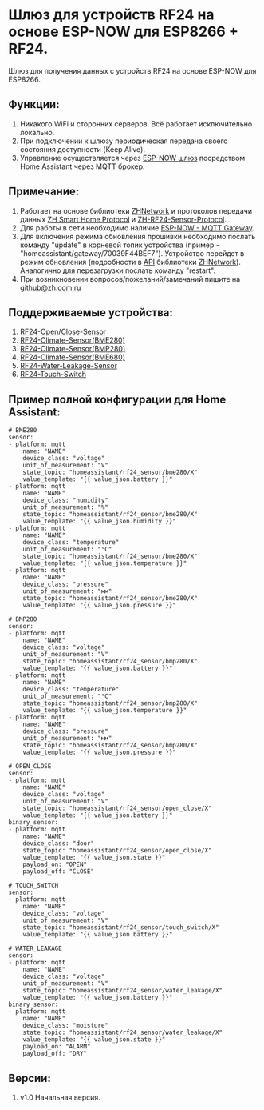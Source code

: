 # Шлюз для устройств RF24 на основе ESP-NOW для ESP8266 + RF24.
Шлюз для получения данных с устройств RF24 на основе ESP-NOW для ESP8266.

## Функции:

1. Никакого WiFi и сторонних серверов. Всё работает исключительно локально.
2. При подключении к шлюзу периодическая передача своего состояния доступности (Keep Alive). 
3. Управление осуществляется через [ESP-NOW шлюз](https://github.com/aZholtikov/ESP-NOW-MQTT_Gateway) посредством Home Assistant через MQTT брокер.
  
## Примечание:

1. Работает на основе библиотеки [ZHNetwork](https://github.com/aZholtikov/ZHNetwork) и протоколов передачи данных [ZH Smart Home Protocol](https://github.com/aZholtikov/ZH-Smart-Home-Protocol) и [ZH-RF24-Sensor-Protocol](https://github.com/aZholtikov/ZH-RF24-Sensor-Protocol).
2. Для работы в сети необходимо наличие [ESP-NOW - MQTT Gateway](https://github.com/aZholtikov/ESP-NOW-MQTT_Gateway).
3. Для включения режима обновления прошивки необходимо послать команду "update" в корневой топик устройства (пример - "homeassistant/gateway/70039F44BEF7"). Устройство перейдет в режим обновления (подробности в [API](https://github.com/aZholtikov/ZHNetwork/blob/master/src/ZHNetwork.h) библиотеки [ZHNetwork](https://github.com/aZholtikov/ZHNetwork)). Аналогично для перезагрузки послать команду "restart".
4. При возникновении вопросов/пожеланий/замечаний пишите на github@zh.com.ru

## Поддерживаемые устройства:

1. [RF24-Open/Close-Sensor](https://github.com/aZholtikov/RF24-Open-Close-Sensor)
2. [RF24-Climate-Sensor(BME280)](https://github.com/aZholtikov/RF24-Climate-Sensor-BME280)
3. [RF24-Climate-Sensor(BMP280)](https://github.com/aZholtikov/RF24-Climate-Sensor-BMP280)
4. [RF24-Climate-Sensor(BME680)](https://github.com/aZholtikov/RF24-Climate-Sensor-BME680)
5. [RF24-Water-Leakage-Sensor](https://github.com/aZholtikov/RF24-Water-Leakage-Sensor)
6. [RF24-Touch-Switch](https://github.com/aZholtikov/RF24-Touch-Switch)

## Пример полной конфигурации для Home Assistant:

    # BME280
    sensor:
    - platform: mqtt
        name: "NAME"
        device_class: "voltage"
        unit_of_measurement: "V"
        state_topic: "homeassistant/rf24_sensor/bme280/X"
        value_template: "{{ value_json.battery }}"
    - platform: mqtt
        name: "NAME"
        device_class: "humidity"
        unit_of_measurement: "%"
        state_topic: "homeassistant/rf24_sensor/bme280/X"
        value_template: "{{ value_json.humidity }}"
    - platform: mqtt
        name: "NAME"
        device_class: "temperature"
        unit_of_measurement: "°C"
        state_topic: "homeassistant/rf24_sensor/bme280/X"
        value_template: "{{ value_json.temperature }}"
    - platform: mqtt
        name: "NAME"
        device_class: "pressure"
        unit_of_measurement: "мм"
        state_topic: "homeassistant/rf24_sensor/bme280/X"
        value_template: "{{ value_json.pressure }}"

    # BMP280
    sensor:
    - platform: mqtt
        name: "NAME"
        device_class: "voltage"
        unit_of_measurement: "V"
        state_topic: "homeassistant/rf24_sensor/bmp280/X"
        value_template: "{{ value_json.battery }}"
    - platform: mqtt
        name: "NAME"
        device_class: "temperature"
        unit_of_measurement: "°C"
        state_topic: "homeassistant/rf24_sensor/bmp280/X"
        value_template: "{{ value_json.temperature }}"
    - platform: mqtt
        name: "NAME"
        device_class: "pressure"
        unit_of_measurement: "мм"
        state_topic: "homeassistant/rf24_sensor/bmp280/X"
        value_template: "{{ value_json.pressure }}"

    # OPEN_CLOSE
    sensor:
    - platform: mqtt
        name: "NAME"
        device_class: "voltage"
        unit_of_measurement: "V"
        state_topic: "homeassistant/rf24_sensor/open_close/X"
        value_template: "{{ value_json.battery }}"
    binary_sensor:
    - platform: mqtt
        name: "NAME"
        device_class: "door"
        state_topic: "homeassistant/rf24_sensor/open_close/X"
        value_template: "{{ value_json.state }}"
        payload_on: "OPEN"
        payload_off: "CLOSE"
    
    # TOUCH_SWITCH
    sensor:
    - platform: mqtt
        name: "NAME"
        device_class: "voltage"
        unit_of_measurement: "V"
        state_topic: "homeassistant/rf24_sensor/touch_switch/X"
        value_template: "{{ value_json.battery }}"

    # WATER_LEAKAGE
    sensor:
    - platform: mqtt
        name: "NAME"
        device_class: "voltage"
        unit_of_measurement: "V"
        state_topic: "homeassistant/rf24_sensor/water_leakage/X"
        value_template: "{{ value_json.battery }}"
    binary_sensor:
    - platform: mqtt
        name: "NAME"
        device_class: "moisture"
        state_topic: "homeassistant/rf24_sensor/water_leakage/X"
        value_template: "{{ value_json.state }}"
        payload_on: "ALARM"
        payload_off: "DRY"

## Версии:

1. v1.0 Начальная версия.